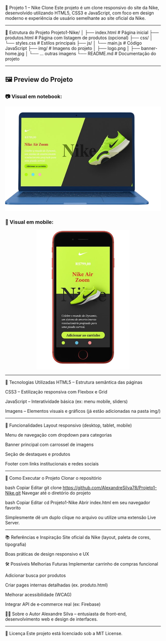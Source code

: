 🏀 Projeto 1 – Nike Clone
Este projeto é um clone responsivo do site da Nike, desenvolvido utilizando HTML5, CSS3 e JavaScript, com foco em design moderno e experiência de usuário semelhante ao site oficial da Nike.

---

📁 Estrutura do Projeto
Projeto1-Nike/
│
├── index.html          # Página inicial
├── produtos.html       # Página com listagem de produtos (opcional)
├── css/
│   └── styles.css      # Estilos principais
├── js/
│   └── main.js         # Código JavaScript
├── img/                # Imagens do projeto
│   ├── logo.png
│   ├── banner-home.jpg
│   └── ... outras imagens
└── README.md           # Documentação do projeto

---

## 🖼️ Preview do Projeto

### 📷 Visual em notebook:

<div align="center">
  <img src="./img/Clone layout Nike Notebook adaptado.png" alt="Clone layout Nike Notebook adaptado" width="600"/>
</div>

### 📱 Visual em mobile:

<div align="center">
<img src="./img/Clone layout Nike smartphones adaptado.png" alt="Clone layout Nike smartphones adaptado" width="300"/>
</div>

---

🚀 Tecnologias Utilizadas
HTML5 – Estrutura semântica das páginas

CSS3 – Estilização responsiva com Flexbox e Grid

JavaScript – Interatividade básica (ex: menu mobile, sliders)

Imagens – Elementos visuais e gráficos (já estão adicionadas na pasta img/)

---

🎨 Funcionalidades
Layout responsivo (desktop, tablet, mobile)

Menu de navegação com dropdown para categorias

Banner principal com carrossel de imagens

Seção de destaques e produtos

Footer com links institucionais e redes sociais

---

📌 Como Executar o Projeto
Clonar o repositório

bash
Copiar
Editar
git clone https://github.com/AlexandreSilva78/Projeto1-Nike.git
Navegar até o diretório do projeto

bash
Copiar
Editar
cd Projeto1-Nike
Abrir index.html em seu navegador favorito

Simplesmente dê um duplo clique no arquivo ou utilize uma extensão Live Server.

---

📚 Referências e Inspiração
Site oficial da Nike (layout, paleta de cores, tipografia)

Boas práticas de design responsivo e UX

🛠 Possíveis Melhorias Futuras
Implementar carrinho de compras funcional

Adicionar busca por produtos

Criar pages internas detalhadas (ex. produto.html)

Melhorar acessibilidade (WCAG)

Integrar API de e‑commerce real (ex: Firebase)

👨‍💻 Sobre o Autor
Alexandre Silva – entusiasta de front-end, desenvolvimento web e design de interfaces.

----

📝 Licença
Este projeto está licenciado sob a MIT License.



